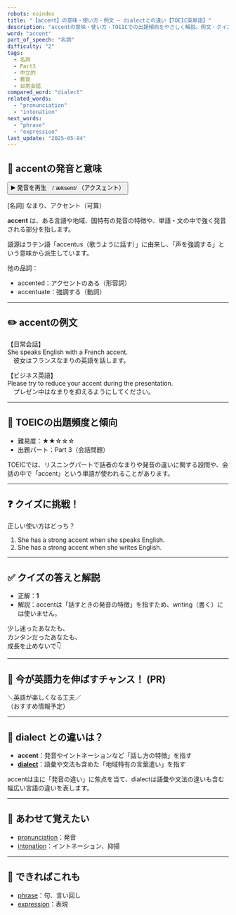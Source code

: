 ```yaml
---
robots: noindex
title: "【accent】の意味・使い方・例文 ― dialectとの違い【TOEIC英単語】"
description: "accentの意味・使い方・TOEICでの出題傾向をやさしく解説。例文・クイズ付きでdialectとの違いもわかりやすく学べます。"
word: "accent"
part_of_speech: "名詞"
difficulty: "2"
tags:
  - 名詞
  - Part3
  - 中立的
  - 教育
  - 日常会話
compared_word: "dialect"
related_words:
  - "pronunciation"
  - "intonation"
next_words:
  - "phrase"
  - "expression"
last_update: "2025-05-04"
---
```


## 🔰 accentの発音と意味

<button class="play-audio" onclick="playTTS('accent')">
  <span class="play-audio-main">
    ▶️ 発音を再生　/ˈæksent/
  </span>
  <span class="play-audio-sub">
    （アクスェント）
  </span>
</button>

[名詞] なまり、アクセント（可算）

**accent** は、ある言語や地域、国特有の発音の特徴や、単語・文の中で強く発音される部分を指します。

語源はラテン語「accentus（歌うように話す）」に由来し、「声を強調する」という意味から派生しています。

他の品詞：  
- accented：アクセントのある（形容詞）
- accentuate：強調する（動詞）

---

## ✏️ accentの例文

【日常会話】  
She speaks English with a French accent.  
　彼女はフランスなまりの英語を話します。

【ビジネス英語】  
Please try to reduce your accent during the presentation.  
　プレゼン中はなまりを抑えるようにしてください。

---

## 🎯 TOEICの出題頻度と傾向

- 難易度：★★☆☆☆
- 出題パート：Part 3（会話問題）

TOEICでは、リスニングパートで話者のなまりや発音の違いに関する設問や、会話の中で「accent」という単語が使われることがあります。

---

## ❓ クイズに挑戦！

正しい使い方はどっち？

1. She has a strong accent when she speaks English.  
2. She has a strong accent when she writes English.

---

## ✅ クイズの答えと解説

- 正解：**1**
- 解説：accentは「話すときの発音の特徴」を指すため、writing（書く）には使いません。

少し迷ったあなたも、  
カンタンだったあなたも、  
成長を止めないで👇️

---

## 🚀 今が英語力を伸ばすチャンス！ (PR)

<div class="info-center">
＼英語が楽しくなる工夫／<br>  
（おすすめ情報予定）
</div>

---

## 🤔  dialect との違いは？

- **accent**：発音やイントネーションなど「話し方の特徴」を指す
- **[dialect](/word/dialect)**：語彙や文法も含めた「地域特有の言葉遣い」を指す

accentは主に「発音の違い」に焦点を当て、dialectは語彙や文法の違いも含む幅広い言語の違いを表します。

---

## 🧩 あわせて覚えたい

- [pronunciation](/word/pronunciation)：発音
- [intonation](/word/intonation)：イントネーション、抑揚

---

## 📖 できればこれも

- [phrase](/word/phrase)：句、言い回し
- [expression](/word/expression)：表現

<!-- cvid: aid22_bid25 -->
